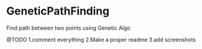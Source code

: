 # GeneticPathFinding
Find path between two points using Genetic Algo

@TODO
1.comment everything
2.Make a proper readme
3.add screenshots
